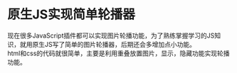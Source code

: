 原生JS实现简单轮播器
=
现在很多JavaScript插件都可以实现图片轮播功能，为了熟练掌握学习的JS知识，就用原生JS写了简单的图片轮播器，后期还会多增加点小功能。<br/>
html和css的代码就很简单，主要是利用重叠放置图片，显示，隐藏功能实现轮播功能。<br/>



